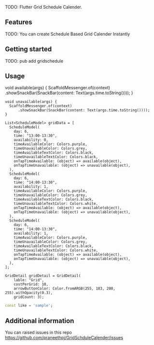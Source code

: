 <!--
This README describes the package. If you publish this package to pub.dev,
this README's contents appear on the landing page for your package.

For information about how to write a good package README, see the guide for
[writing package pages](https://dart.dev/guides/libraries/writing-package-pages).

For general information about developing packages, see the Dart guide for
[creating packages](https://dart.dev/guides/libraries/create-library-packages)
and the Flutter guide for
[developing packages and plugins](https://flutter.dev/developing-packages).
-->

TODO: Flutter Grid Schedule Calender.

## Features

TODO: You can create Schedule Based Grid Calender Instantly

## Getting started

TODO:  pub add gridschedule

## Usage

void available(args) {
ScaffoldMessenger.of(context)
.showSnackBar(SnackBar(content: Text(args.time.toString())));
}

    void unavailable(args) {
      ScaffoldMessenger.of(context)
          .showSnackBar(SnackBar(content: Text(args.time.toString())));
    }

    List<ScheduleModel> gridData = [
      ScheduleModel(
        day: 6,
        time: "13:00-13:30",
        availability: 0,
        timeAvailableColor: Colors.purple,
        timeUnavailableColor: Colors.grey,
        timeAvailableTextColor: Colors.black,
        timeUnavailableTextColor: Colors.black,
        onTapTimeAvailable: (object) => available(object),
        onTapTimeUnavailable: (object) => unavailable(object),
      ),
      ScheduleModel(
        day: 6,
        time: "14:00-13:30",
        availability: 1,
        timeAvailableColor: Colors.purple,
        timeUnavailableColor: Colors.grey,
        timeAvailableTextColor: Colors.black,
        timeUnavailableTextColor: Colors.white,
        onTapTimeAvailable: (object) => available(object),
        onTapTimeUnavailable: (object) => unavailable(object),
      ),
      ScheduleModel(
        day: 6,
        time: "14:00-13:30",
        availability: 1,
        timeAvailableColor: Colors.purple,
        timeUnavailableColor: Colors.grey,
        timeAvailableTextColor: Colors.black,
        timeUnavailableTextColor: Colors.white,
        onTapTimeAvailable: (object) => available(object),
        onTapTimeUnavailable: (object) => unavailable(object),
      ),
    ];

    GridDetail gridDetail = GridDetail(
        lable: "Grid",
        costPerGrid: 10,
        arrowButtonColor: Color.fromARGB(255, 183, 200, 255).withOpacity(0.3),
        gridCount: 3);

  

```dart
const like = 'sample';
```

## Additional information

You can raised issues in this repo https://github.com/praneethpj/GridSchduleCalender/issues
